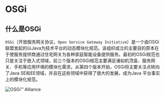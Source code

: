 # OSGi

## 什么是OSGi

`OSGi`（开放服务网关协议，`Open Service Gateway Initiative`）是一个由OSGi联盟发起的以Java为技术平台的动态模块化规范。该组织成立的主要目的原本在于使服务提供商通过住宅网关为各种家庭智能设备提供服务。最初的OSGi规范也只是关注于嵌入式领域，前三个版本的OSGi规范主要满足诸如机顶盒、服务网关、手机等应用环境的模块化需求。从第四个版本开始，OSGi将主要关注点转向了Java SE和EE领域，并且在这些领域中获得了很大的发展，成为Java 平台事实上的模块化规范。

![OSGi™ Alliance](https://javasec.oss-cn-hongkong.aliyuncs.com/images/OSGi-website-header-logo.png)



